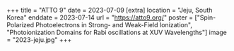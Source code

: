 +++
title = "ATTO 9"
date = 2023-07-09
[extra]
location = "Jeju, South Korea"
enddate = 2023-07-14
url = "https://atto9.org/"
poster = ["Spin-Polarized Photoelectrons in Strong- and Weak-Field Ionization", "Photoionization Domains for Rabi oscillations at XUV Wavelengths"]
image = "2023-jeju.jpg"
+++
